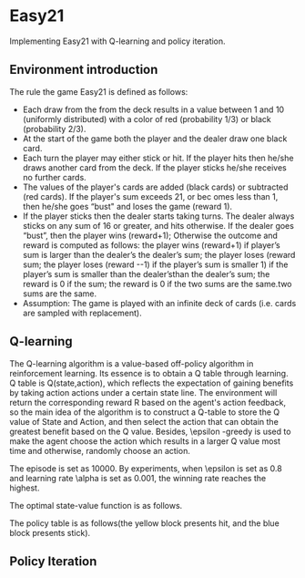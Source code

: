 # Easy21
Implementing Easy21 with Q-learning and policy iteration.

## Environment introduction
The rule the game Easy21 is defined as follows:
* Each draw from the from the deck results in a value between 1 and 10 (uniformly distributed) with a color of red (probability 1/3) or black (probability 2/3).
* At the start of the game both the player and the dealer draw one black card.
* Each turn the player may either stick or hit. If the player hits then he/she draws another card from the deck. If the player sticks he/she receives no further cards.
* The values of the player's cards are added (black cards) or subtracted (red cards). If the player's sum exceeds 21, or bec omes less than 1, then he/she goes “bust" and loses the game (reward 1).
* If the player sticks then the dealer starts taking turns. The dealer always sticks on any sum of 16 or greater, and hits otherwise. If the dealer goes “bust”, then the player wins (reward+1); Otherwise the outcome and reward is
computed as follows: the player wins (reward+1) if player’s sum is larger than the dealer’s the dealer’s sum; the player loses (reward sum; the player loses (reward --1) if the player’s sum is smaller 1) if the player’s sum is smaller than the dealer’sthan the dealer’s sum; the reward is 0 if the sum; the reward is 0 if the two sums are the same.two sums are the same.
* Assumption: The game is played with an infinite deck of cards (i.e. cards are sampled with replacement). 

## Q-learning
The Q-learning algorithm is a value-based off-policy algorithm in reinforcement learning. Its essence is to obtain a Q table through learning. Q table is Q(state,action), which reflects the expectation of gaining benefits by taking action actions under a certain state line. The environment will return the corresponding reward R based on the agent's action feedback, so the main idea of the algorithm is to construct a Q-table to store the Q value of State and Action, and then select the action that can obtain the greatest benefit based on the Q value.
Besides, \epsilon -greedy is used to make the agent choose the action which results in a larger Q value most time and otherwise, randomly choose an action.

The episode is set as 10000. By experiments, when \epsilon is set as 0.8 and learning rate \alpha is set as 0.001, the winning rate reaches the highest.

The optimal state-value function is as follows.

The policy table is as follows(the yellow block presents hit, and the blue block presents stick).


## Policy Iteration
